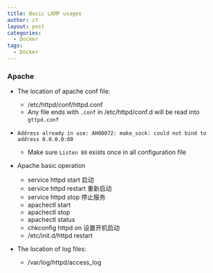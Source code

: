```yaml
---
title: Basic LAMP usages
author: ct
layout: post
categories:
  - Docker
tags:
  - Docker
---
```



### Apache

* The location of apache conf file:
	* /etc/httpd/conf/httpd.conf
	* Any file ends with `.conf` in /etc/httpd/conf.d will be read into `gttpd.conf`
	
* `Address already in use: AH00072: make_sock: could not bind to address 0.0.0.0:80`
	* Make sure `Listen 80` exists once in all configuration file

* Apache basic operation

  * service httpd start 启动
  * service httpd restart 重新启动
  * service httpd stop 停止服务
  * apachectl start
  * apachectl stop
  * apachectl status
  * chkconfig httpd on 设置开机启动
  * /etc/init.d/httpd restart

* The location of log files:
	* /var/log/httpd/access_log

